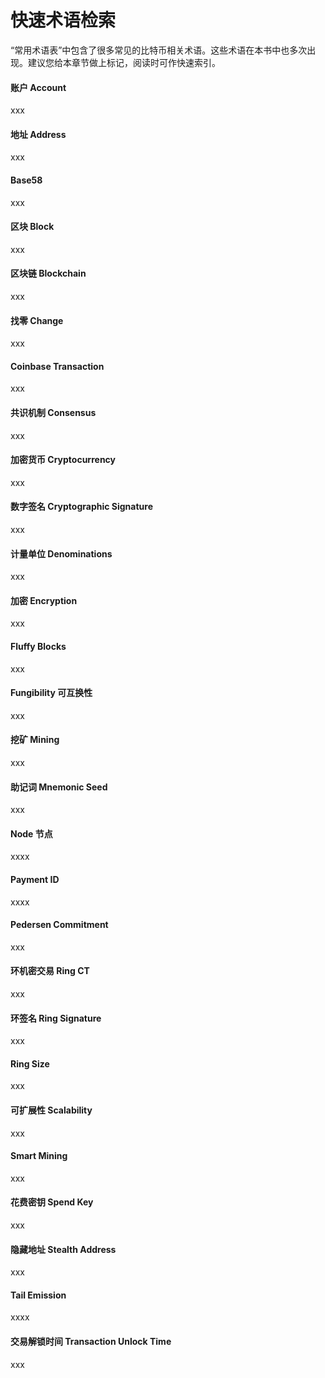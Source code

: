 # 快速术语检索

“常用术语表”中包含了很多常见的比特币相关术语。这些术语在本书中也多次出现。建议您给本章节做上标记，阅读时可作快速索引。

#### 账户 Account

xxx

#### 地址 Address

xxx

#### Base58

xxx

#### 区块 Block

xxx

#### 区块链 Blockchain

xxx

#### 找零 Change

xxx

#### Coinbase Transaction

xxx

#### 共识机制 Consensus

xxx

#### 加密货币 Cryptocurrency

xxx

#### 数字签名 Cryptographic Signature

xxx

#### 计量单位 Denominations

xxx

#### 加密 Encryption

xxx

#### Fluffy Blocks

xxx

#### Fungibility 可互换性

xxx

#### 挖矿 Mining

xxx

#### 助记词 Mnemonic Seed

xxx

#### Node 节点

xxxx

#### Payment ID

xxxx

#### Pedersen Commitment

xxx

#### 环机密交易 Ring CT

xxx

#### 环签名 Ring Signature

xxx

#### Ring Size

xxx

#### 可扩展性 Scalability

xxx

#### Smart Mining

xxx

#### 花费密钥 Spend Key

xxx

#### 隐藏地址 Stealth Address

xxx

#### Tail Emission

xxxx

#### 交易解锁时间 Transaction Unlock Time

xxx





